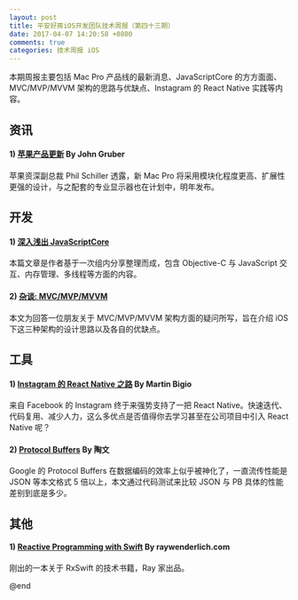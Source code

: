 ```yaml
---
layout: post
title: 平安好房iOS开发团队技术周报（第四十三期）
date: 2017-04-07 14:20:58 +0800
comments: true
categories: 技术周报 iOS
---
```

本期周报主要包括 Mac Pro 产品线的最新消息、JavaScriptCore 的方方面面、MVC/MVP/MVVM 架构的思路与优缺点、Instagram 的 React Native 实践等内容。

<!--more-->

## 资讯

#### 1) [苹果产品更新](https://daringfireball.net/2017/04/the_mac_pro_lives) By John Gruber

苹果资深副总裁 Phil Schiller 透露，新 Mac Pro 将采用模块化程度更高、扩展性更强的设计，与之配套的专业显示器也在计划中，明年发布。

## 开发

#### 1) [深入浅出 JavaScriptCore](http://www.jianshu.com/p/3f5dc8042dfc)

本篇文章是作者基于一次组内分享整理而成，包含 Objective-C 与 JavaScript 交互、内存管理、多线程等方面的内容。

#### 2) [杂谈: MVC/MVP/MVVM](http://www.jianshu.com/p/eedbc820d40a)

本文为回答一位朋友关于 MVC/MVP/MVVM 架构方面的疑问所写，旨在介绍 iOS 下这三种架构的设计思路以及各自的优缺点。

## 工具

#### 1) [Instagram 的 React Native 之路](https://engineering.instagram.com/react-native-at-instagram-dd828a9a90c7) By Martin Bigio

来自 Facebook 的 Instagram 终于来强势支持了一把 React Native。快速迭代、代码复用、减少人力，这么多优点是否值得你去学习甚至在公司项目中引入 React Native 呢？

#### 2) [Protocol Buffers](https://mp.weixin.qq.com/s/W9jC0W_b7xSWjqfFv7N5Bg) By 陶文

Google 的 Protocol Buffers 在数据编码的效率上似乎被神化了，一直流传性能是 JSON 等本文格式 5 倍以上，本文通过代码测试来比较 JSON 与 PB 具体的性能差别到底是多少。

## 其他

#### 1) [Reactive Programming with Swift](https://www.raywenderlich.com/158026/introducing-rxswift-reactive-programming-swift) By raywenderlich.com

刚出的一本关于 RxSwift 的技术书籍，Ray 家出品。

@end